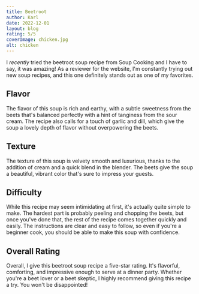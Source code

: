 ```yaml
---
title: Beetroot
author: Karl
date: 2022-12-01
layout: blog
rating: 5/5
coverImage: chicken.jpg
alt: chicken
---
```


I _recently_ tried the beetroot soup recipe from Soup Cooking and I have to say, it was amazing! As a reviewer for the website, I'm constantly trying out new soup recipes, and this one definitely stands out as one of my favorites.

<!--more-->

## Flavor

The flavor of this soup is rich and earthy, with a subtle sweetness from the beets that's balanced perfectly with a hint of tanginess from the sour cream. The recipe also calls for a touch of garlic and dill, which give the soup a lovely depth of flavor without overpowering the beets.

## Texture

The texture of this soup is velvety smooth and luxurious, thanks to the addition of cream and a quick blend in the blender. The beets give the soup a beautiful, vibrant color that's sure to impress your guests.

## Difficulty

While this recipe may seem intimidating at first, it's actually quite simple to make. The hardest part is probably peeling and chopping the beets, but once you've done that, the rest of the recipe comes together quickly and easily. The instructions are clear and easy to follow, so even if you're a beginner cook, you should be able to make this soup with confidence.

## Overall Rating

Overall, I give this beetroot soup recipe a five-star rating. It's flavorful, comforting, and impressive enough to serve at a dinner party. Whether you're a beet lover or a beet skeptic, I highly recommend giving this recipe a try. You won't be disappointed!
